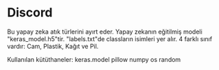 # Discord
Bu yapay zeka atık türlerini ayırt eder. Yapay zekanın eğitilmiş modeli "keras_model.h5"tir. "labels.txt"de classların isimleri yer alır. 4 farklı sınıf vardır: Cam, Plastik, Kağıt ve Pil.

Kullanılan kütüthaneler:
keras.model
pillow
numpy
os
random
